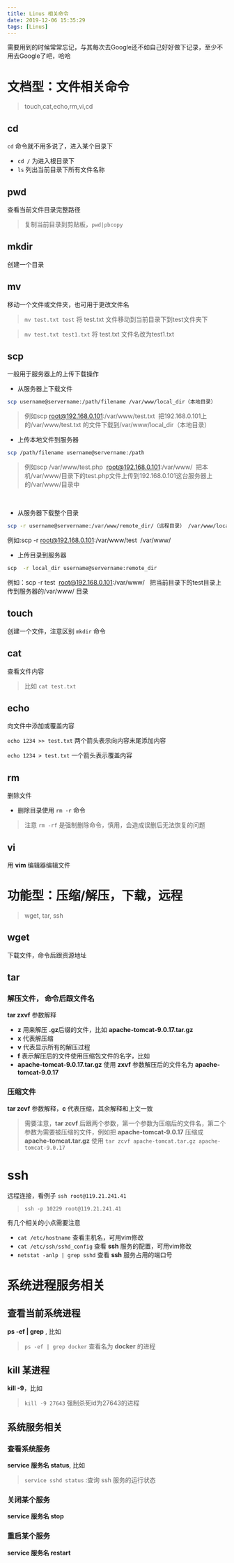 ```yaml
---
title: Linus 相关命令
date: 2019-12-06 15:35:29
tags: [Linus]
---
```


需要用到的时候常常忘记，与其每次去Google还不如自己好好做下记录，至少不用去Google了吧，哈哈

<!--more-->

# 文档型：文件相关命令 #

>touch,cat,echo,rm,vi,cd

## cd ##

`cd` 命令就不用多说了，进入某个目录下

* `cd /` 为进入根目录下
* `ls` 列出当前目录下所有文件名称

## pwd ##

查看当前文件目录完整路径

>复制当前目录到剪贴板，`pwd|pbcopy`

## mkdir ##
创建一个目录



## mv ##
移动一个文件或文件夹，也可用于更改文件名

>`mv test.txt test` 将 test.txt 文件移动到当前目录下到test文件夹下

>`mv test.txt test1.txt` 将 test.txt 文件名改为test1.txt

## scp ##
一般用于服务器上的上传下载操作
* 从服务器上下载文件

```bash
scp username@servername:/path/filename /var/www/local_dir（本地目录）
```

>例如scp root@192.168.0.101:/var/www/test.txt  把192.168.0.101上的/var/www/test.txt 的文件下载到/var/www/local_dir（本地目录）


* 上传本地文件到服务器
```bash
scp /path/filename username@servername:/path   
```

>例如scp /var/www/test.php  root@192.168.0.101:/var/www/  把本机/var/www/目录下的test.php文件上传到192.168.0.101这台服务器上的/var/www/目录中

 

* 从服务器下载整个目录

```bash
scp -r username@servername:/var/www/remote_dir/（远程目录） /var/www/local_dir（本地目录）
```

例如:scp -r root@192.168.0.101:/var/www/test  /var/www/  

* 上传目录到服务器

```bash
scp  -r local_dir username@servername:remote_dir
```
例如：scp -r test  root@192.168.0.101:/var/www/   把当前目录下的test目录上传到服务器的/var/www/ 目录

## touch ##

创建一个文件，注意区别 `mkdir` 命令
## cat ##
查看文件内容

> 比如 `cat test.txt`

## echo ##
向文件中添加或覆盖内容

`echo 1234 >> test.txt` 两个箭头表示向内容末尾添加内容

`echo 1234 > test.txt` 一个箭头表示覆盖内容

## rm ##
删除文件
* 删除目录使用 `rm -r` 命令
> 注意 `rm -rf` 是强制删除命令，慎用，会造成误删后无法恢复的问题

## vi ##

用 **vim** 编辑器编辑文件

# 功能型：压缩/解压，下载，远程 #
> wget, tar, ssh

## wget ##

下载文件，命令后跟资源地址
## tar ##

### 解压文件， 命令后跟文件名 ###

**tar zxvf** 参数解释
* **z** 用来解压 **.gz**后缀的文件，比如 **apache-tomcat-9.0.17.tar.gz**
* **x** 代表解压缩
* **v** 代表显示所有的解压过程
* **f** 表示解压后的文件使用压缩包文件的名字，比如 
* **apache-tomcat-9.0.17.tar.gz** 使用 **zxvf** 参数解压后的文件名为 **apache-tomcat-9.0.17**

### 压缩文件 ###
**tar zcvf** 参数解释，**c** 代表压缩，其余解释和上文一致
> 需要注意，**tar zcvf** 后跟两个参数，第一个参数为压缩后的文件名，第二个参数为需要被压缩的文件，例如把 **apache-tomcat-9.0.17** 压缩成 **apache-tomcat.tar.gz** 使用 `tar zcvf apache-tomcat.tar.gz apache-tomcat-9.0.17`

# ssh #

远程连接，看例子 `ssh root@119.21.241.41`

> `ssh -p 10229 root@119.21.241.41`  

有几个相关的小点需要注意
* `cat /etc/hostname` 查看主机名，可用vim修改
* `cat /etc/ssh/sshd_config` 查看 **ssh** 服务的配置，可用vim修改
* `netstat -anlp | grep sshd` 查看 **ssh** 服务占用的端口号

# 系统进程服务相关 #
## 查看当前系统进程 ##

**ps -ef | grep** , 比如
> `ps -ef | grep docker` 查看名为 **docker** 的进程

## kill 某进程 ##

**kill -9**，比如
> `kill -9 27643` 强制杀死id为27643的进程

## 系统服务相关 ##
### 查看系统服务 ###
**service 服务名 status**, 比如 
>`service sshd status` :查询 ssh 服务的运行状态

### 关闭某个服务 ###

**service 服务名 stop** 
### 重启某个服务 ###

**service 服务名 restart**